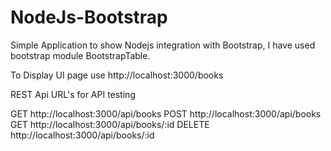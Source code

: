 # NodeJs-Bootstrap

Simple Application to show Nodejs integration with Bootstrap, I have used bootstrap module BootstrapTable.

To Display UI page use http://localhost:3000/books

REST Api URL's for API testing 

GET     http://localhost:3000/api/books
POST    http://localhost:3000/api/books
GET     http://localhost:3000/api/books/:id
DELETE  http://localhost:3000/api/books/:id
